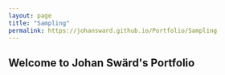 ```yaml
---
layout: page
title: "Sampling"
permalink: https://johansward.github.io/Portfolio/Sampling
---
```


## Welcome to Johan Swärd's Portfolio
